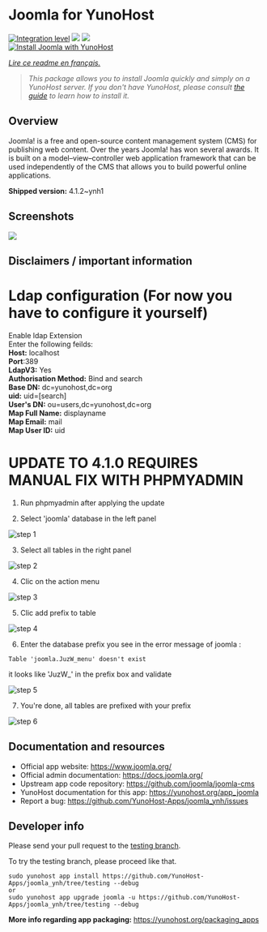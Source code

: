 <!--
N.B.: This README was automatically generated by https://github.com/YunoHost/apps/tree/master/tools/README-generator
It shall NOT be edited by hand.
-->

# Joomla for YunoHost

[![Integration level](https://dash.yunohost.org/integration/joomla.svg)](https://dash.yunohost.org/appci/app/joomla) ![](https://ci-apps.yunohost.org/ci/badges/joomla.status.svg) ![](https://ci-apps.yunohost.org/ci/badges/joomla.maintain.svg)  
[![Install Joomla with YunoHost](https://install-app.yunohost.org/install-with-yunohost.svg)](https://install-app.yunohost.org/?app=joomla)

*[Lire ce readme en français.](./README_fr.md)*

> *This package allows you to install Joomla quickly and simply on a YunoHost server.
If you don't have YunoHost, please consult [the guide](https://yunohost.org/#/install) to learn how to install it.*

## Overview

Joomla! is a free and open-source content management system (CMS) for publishing web content. Over the years Joomla! has won several awards. It is built on a model–view–controller web application framework that can be used independently of the CMS that allows you to build powerful online applications.


**Shipped version:** 4.1.2~ynh1



## Screenshots

![](./doc/screenshots/screenshot.jpg)

## Disclaimers / important information

# Ldap configuration (For now you have to configure it yourself)
Enable ldap Extension<br>
Enter the following feilds:<br>
**Host:** localhost<br>
**Port**:389<br>
**LdapV3:** Yes<br>
**Authorisation Method:** Bind and search<br>
**Base DN:** dc=yunohost,dc=org<br>
**uid:** uid=[search]<br>
**User's DN:** ou=users,dc=yunohost,dc=org<br>
**Map Full Name:** displayname<br>
**Map Email:** mail<br>
**Map User ID:** uid<br>

# UPDATE TO 4.1.0 REQUIRES MANUAL FIX WITH PHPMYADMIN

1. Run phpmyadmin after applying the update

2. Select 'joomla' database in the left panel

![step 1](./doc/dbprefix/fix1.jpg)

3. Select all tables in the right panel

![step 2](./doc/dbprefix/fix2.jpg)

4. Clic on the action menu

![step 3](./doc/dbprefix/fix2.5.jpg)

5. Clic add prefix to table

![step 4](./doc/dbprefix/fix3.jpg)

6. Enter the database prefix you see in the error message of joomla :
```
Table 'joomla.JuzW_menu' doesn't exist
```
it looks like 'JuzW_' in the prefix box and validate

![step 5](./doc/dbprefix/fix4.jpg)

7. You're done, all tables are prefixed with your prefix

![step 6](./doc/dbprefix/fix5.jpg)

## Documentation and resources

* Official app website: https://www.joomla.org/
* Official admin documentation: https://docs.joomla.org/
* Upstream app code repository: https://github.com/joomla/joomla-cms
* YunoHost documentation for this app: https://yunohost.org/app_joomla
* Report a bug: https://github.com/YunoHost-Apps/joomla_ynh/issues

## Developer info

Please send your pull request to the [testing branch](https://github.com/YunoHost-Apps/joomla_ynh/tree/testing).

To try the testing branch, please proceed like that.
```
sudo yunohost app install https://github.com/YunoHost-Apps/joomla_ynh/tree/testing --debug
or
sudo yunohost app upgrade joomla -u https://github.com/YunoHost-Apps/joomla_ynh/tree/testing --debug
```

**More info regarding app packaging:** https://yunohost.org/packaging_apps